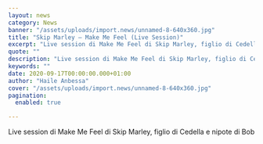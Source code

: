```yaml
---
layout: news
category: News
banner: "/assets/uploads/import.news/unnamed-8-640x360.jpg"
title: "Skip Marley – Make Me Feel (Live Session)"
excerpt: "Live session di Make Me Feel di Skip Marley, figlio di Cedella e nipote di Bob"
quote: ""
description: "Live session di Make Me Feel di Skip Marley, figlio di Cedella e nipote di Bob"
keywords: ""
date: 2020-09-17T00:00:00.000+01:00
author: "Haile Anbessa"
cover: "/assets/uploads/import.news/unnamed-8-640x360.jpg"
pagination:
  enabled: true

---
```


Live session di Make Me Feel di Skip Marley, figlio di Cedella e nipote di Bob